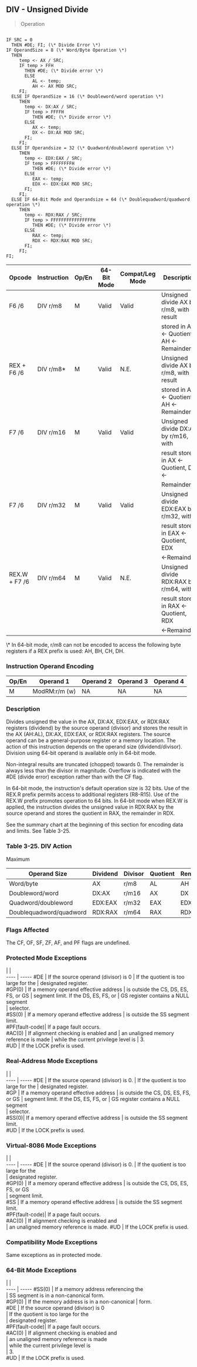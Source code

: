 ## DIV - Unsigned Divide

> Operation
``` slim

IF SRC = 0
  THEN #DE; FI; (\* Divide Error \*)
IF OperandSize = 8 (\* Word/Byte Operation \*)
  THEN
     temp <- AX / SRC;
     IF temp > FFH
       THEN #DE; (\* Divide error \*)
       ELSE
          AL <- temp;
          AH <- AX MOD SRC;
     FI;
  ELSE IF OperandSize = 16 (\* Doubleword/word operation \*)
     THEN
       temp <- DX:AX / SRC;
       IF temp > FFFFH
          THEN #DE; (\* Divide error \*)
       ELSE
          AX <- temp;
          DX <- DX:AX MOD SRC;
       FI;
     FI;
  ELSE IF Operandsize = 32 (\* Quadword/doubleword operation \*)
     THEN
       temp <- EDX:EAX / SRC;
       IF temp > FFFFFFFFH
          THEN #DE; (\* Divide error \*)
       ELSE
          EAX <- temp;
          EDX <- EDX:EAX MOD SRC;
       FI;
     FI;
  ELSE IF 64-Bit Mode and Operandsize = 64 (\* Doublequadword/quadword operation \*)
     THEN
       temp <- RDX:RAX / SRC;
       IF temp > FFFFFFFFFFFFFFFFH
          THEN #DE; (\* Divide error \*)
       ELSE
          RAX <- temp;
          RDX <- RDX:RAX MOD SRC;
       FI;
     FI;
FI;

```

 Opcode       | Instruction| Op/En| 64-Bit Mode| Compat/Leg Mode| Description                             
 ---  | --- | --- | --- | --- | ---
 F6 /6        | DIV r/m8   | M    | Valid      | Valid          | Unsigned divide AX by r/m8, with result 
              |            |      |            |                | stored in AL ← Quotient, AH ← Remainder.
 REX + F6 /6  | DIV r/m8\*  | M    | Valid      | N.E.           | Unsigned divide AX by r/m8, with result 
              |            |      |            |                | stored in AL ← Quotient, AH ← Remainder.
 F7 /6        | DIV r/m16  | M    | Valid      | Valid          | Unsigned divide DX:AX by r/m16, with    
              |            |      |            |                | result stored in AX ← Quotient, DX ←    
              |            |      |            |                | Remainder.                              
 F7 /6        | DIV r/m32  | M    | Valid      | Valid          | Unsigned divide EDX:EAX by r/m32, with  
              |            |      |            |                | result stored in EAX ← Quotient, EDX    
              |            |      |            |                | ←Remainder.                             
 REX.W + F7 /6| DIV r/m64  | M    | Valid      | N.E.           | Unsigned divide RDX:RAX by r/m64, with  
              |            |      |            |                | result stored in RAX ← Quotient, RDX    
              |            |      |            |                | ←Remainder.                             
<aside class="notification">
\* In 64-bit mode, r/m8 can not be encoded to access the following byte
registers if a REX prefix is used: AH, BH, CH, DH.
</aside>


### Instruction Operand Encoding
 Op/En| Operand 1    | Operand 2| Operand 3| Operand 4
 ---  | --- | --- | --- | ---
 M    | ModRM:r/m (w)| NA       | NA       | NA       

### Description
Divides unsigned the value in the AX, DX:AX, EDX:EAX, or RDX:RAX registers (dividend)
by the source operand (divisor) and stores the result in the AX (AH:AL), DX:AX,
EDX:EAX, or RDX:RAX registers. The source operand can be a general-purpose register
or a memory location. The action of this instruction depends on the operand
size (dividend/divisor). Division using 64-bit operand is available only in
64-bit mode.

Non-integral results are truncated (chopped) towards 0. The remainder is always
less than the divisor in magnitude. Overflow is indicated with the #DE (divide
error) exception rather than with the CF flag.

In 64-bit mode, the instruction's default operation size is 32 bits. Use of
the REX.R prefix permits access to additional registers (R8-R15). Use of the
REX.W prefix promotes operation to 64 bits. In 64-bit mode when REX.W is applied,
the instruction divides the unsigned value in RDX:RAX by the source operand
and stores the quotient in RAX, the remainder in RDX.

See the summary chart at the beginning of this section for encoding data and
limits. See Table 3-25.


### Table 3-25. DIV Action
Maximum

 Operand Size           | Dividend| Divisor| Quotient| Remainder| Quotient
 ---  | --- | --- | --- | --- | ---
 Word/byte              | AX      | r/m8   | AL      | AH       | 255     
 Doubleword/word        | DX:AX   | r/m16  | AX      | DX       | 65,535  
 Quadword/doubleword    | EDX:EAX | r/m32  | EAX     | EDX      | 232 − 1 
 Doublequadword/quadword| RDX:RAX | r/m64  | RAX     | RDX      | 264 − 1 


### Flags Affected
The CF, OF, SF, ZF, AF, and PF flags are undefined.


### Protected Mode Exceptions
   | |  
---- | -----
 #DE            | If the source operand (divisor) is 0 
                | If the quotient is too large for the 
                | designated register.                 
 #GP(0)         | If a memory operand effective address
                | is outside the CS, DS, ES, FS, or GS 
                | segment limit. If the DS, ES, FS, or 
                | GS register contains a NULL segment  
                | selector.                            
 #SS(0)         | If a memory operand effective address
                | is outside the SS segment limit.     
 #PF(fault-code)| If a page fault occurs.              
 #AC(0)         | If alignment checking is enabled and 
                | an unaligned memory reference is made
                | while the current privilege level is 
                | 3.                                   
 #UD            | If the LOCK prefix is used.          

### Real-Address Mode Exceptions
   | |  
---- | -----
 #DE   | If the source operand (divisor) is 0.
       | If the quotient is too large for the 
       | designated register.                 
 #GP   | If a memory operand effective address
       | is outside the CS, DS, ES, FS, or GS 
       | segment limit. If the DS, ES, FS, or 
       | GS register contains a NULL segment  
       | selector.                            
 #SS(0)| If a memory operand effective address
       | is outside the SS segment limit.     
 #UD   | If the LOCK prefix is used.          

### Virtual-8086 Mode Exceptions
   | |  
---- | -----
 #DE            | If the source operand (divisor) is 0. 
                | If the quotient is too large for the  
                | designated register.                  
 #GP(0)         | If a memory operand effective address 
                | is outside the CS, DS, ES, FS, or GS  
                | segment limit.                        
 #SS            | If a memory operand effective address 
                | is outside the SS segment limit.      
 #PF(fault-code)| If a page fault occurs.               
 #AC(0)         | If alignment checking is enabled and  
                | an unaligned memory reference is made.
 #UD            | If the LOCK prefix is used.           

### Compatibility Mode Exceptions
Same exceptions as in protected mode.


### 64-Bit Mode Exceptions
   | |  
---- | -----
 #SS(0)         | If a memory address referencing the        
                | SS segment is in a non-canonical form.     
 #GP(0)         | If the memory address is in a non-canonical
                | form.                                      
 #DE            | If the source operand (divisor) is 0       
                | If the quotient is too large for the       
                | designated register.                       
 #PF(fault-code)| If a page fault occurs.                    
 #AC(0)         | If alignment checking is enabled and       
                | an unaligned memory reference is made      
                | while the current privilege level is       
                | 3.                                         
 #UD            | If the LOCK prefix is used.                
